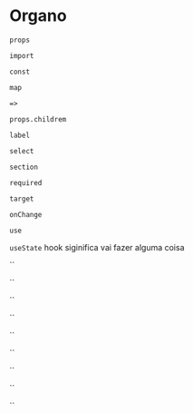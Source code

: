 # Organo 

`props`

`import`

`const`

`map`

`=>`

`props.childrem`

`label`

`select`

`section`

`required`

`target`

`onChange`

`use`

`useState` hook siginifica vai fazer alguma coisa

``

``

``

``

``

``

``

``

``